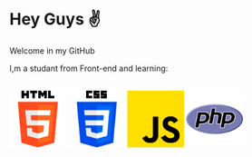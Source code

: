 # Hey Guys :v:

Welcome in my GitHub

<!--
**Filipebarrosg/Filipebarrosg** is a ✨ _special_ ✨ repository because its `README.md` (this file) appears on your GitHub profile.
-->

I,m a studant from Front-end and learning:<br><br>

<img src="https://github.com/Filipebarrosg/assents/blob/main/Filipebarrosg/html-5.png" width="100px"> <img src="https://github.com/Filipebarrosg/assents/blob/main/Filipebarrosg/css-3.png" width="100px"> <img src="https://github.com/Filipebarrosg/assents/blob/main/Filipebarrosg/js.png" width="100px"> <img src="https://github.com/Filipebarrosg/assents/blob/main/Filipebarrosg/php.png" width="100px">


